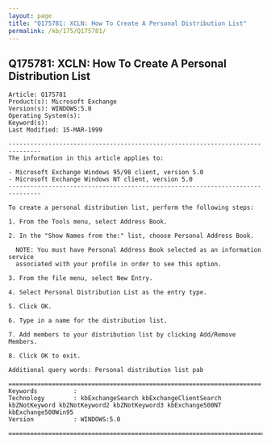 ```yaml
---
layout: page
title: "Q175781: XCLN: How To Create A Personal Distribution List"
permalink: /kb/175/Q175781/
---
```


## Q175781: XCLN: How To Create A Personal Distribution List

	Article: Q175781
	Product(s): Microsoft Exchange
	Version(s): WINDOWS:5.0
	Operating System(s): 
	Keyword(s): 
	Last Modified: 15-MAR-1999
	
	-------------------------------------------------------------------------------
	The information in this article applies to:
	
	- Microsoft Exchange Windows 95/98 client, version 5.0 
	- Microsoft Exchange Windows NT client, version 5.0 
	-------------------------------------------------------------------------------
	
	To create a personal distribution list, perform the following steps:
	
	1. From the Tools menu, select Address Book.
	
	2. In the "Show Names from the:" list, choose Personal Address Book.
	
	  NOTE: You must have Personal Address Book selected as an information service
	  associated with your profile in order to see this option.
	
	3. From the file menu, select New Entry.
	
	4. Select Personal Distribution List as the entry type.
	
	5. Click OK.
	
	6. Type in a name for the distribution list.
	
	7. Add members to your distribution list by clicking Add/Remove Members.
	
	8. Click OK to exit.
	
	Additional query words: Personal distribution list pab
	
	======================================================================
	Keywords          :  
	Technology        : kbExchangeSearch kbExchangeClientSearch kbZNotKeyword kbZNotKeyword2 kbZNotKeyword3 kbExchange500NT kbExchange500Win95
	Version           : WINDOWS:5.0
	
	=============================================================================
	
